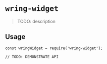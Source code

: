 # `wring-widget`

> TODO: description

## Usage

```
const wringWidget = require('wring-widget');

// TODO: DEMONSTRATE API
```
